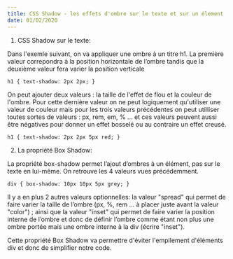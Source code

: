 ```yaml
---
title: CSS Shadow - les effets d'ombre sur le texte et sur un élement
date: 01/02/2020
---
```


1. CSS Shadow sur le texte: 

Dans l'exemle suivant, on va appliquer une ombre à un titre h1. La première valeur correpondra à la position horizontale de l’ombre tandis que la deuxième valeur fera varier la position verticale 


`h1 {
  text-shadow: 2px 2px;
}`


On peut ajouter deux valeurs : la taille de l'effet de flou et la couleur de l'ombre. Pour cette dernière valeur on ne peut logiquement qu'utiliser une valeur de couleur mais pour les trois valeurs précédentes on peut utilliser toutes sortes de valeurs : px, rem, em, % ... et ces valeurs peuvent aussi être négatives pour donner un effet bosselé ou au contraire un effet creusé.

`
h1 {
    text-shadow: 2px 2px 5px red;
}
`

2. La propriété Box Shadow: 


La propriété box-shadow permet l’ajout d’ombres à un élément, pas sur le texte en lui-même. On retrouve les 4 valeurs vues précédemment.

`
div {
  box-shadow: 10px 10px 5px grey;
}
`

Il y a en plus 2 autres valeurs optionnelles: 
la valeur "spread" qui permet de faire varier la taille de l’ombre (px, %, rem ... à placer juste avant la valeur "color") ;
ainsi que la valeur "inset" qui permet de faire varier la position interne de l’ombre et donc de définir l’ombre comme étant non plus une ombre portée mais une ombre interne à la div (écrire "inset").


Cette propriété Box Shadow va permettre d'éviter l'empilement d'éléments div et donc de simplifier notre code. 